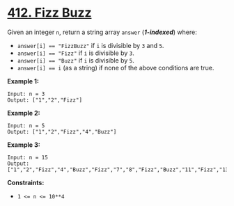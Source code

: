 # [412. Fizz Buzz](https://leetcode.com/problems/fizz-buzz/)

Given an integer `n`, return a string array `answer` (___1-indexed___) where:

- `answer[i] == "FizzBuzz"` if `i` is divisible by `3` and `5`.
- `answer[i] == "Fizz"` if `i` is divisible by `3`.
- `answer[i] == "Buzz"` if `i` is divisible by `5`.
- `answer[i] == i` (as a string) if none of the above conditions are true.

__Example 1:__

    Input: n = 3
    Output: ["1","2","Fizz"]

__Example 2:__

    Input: n = 5
    Output: ["1","2","Fizz","4","Buzz"]

__Example 3:__

    Input: n = 15
    Output: ["1","2","Fizz","4","Buzz","Fizz","7","8","Fizz","Buzz","11","Fizz","13","14","FizzBuzz"]

__Constraints:__

- `1 <= n <= 10**4`
